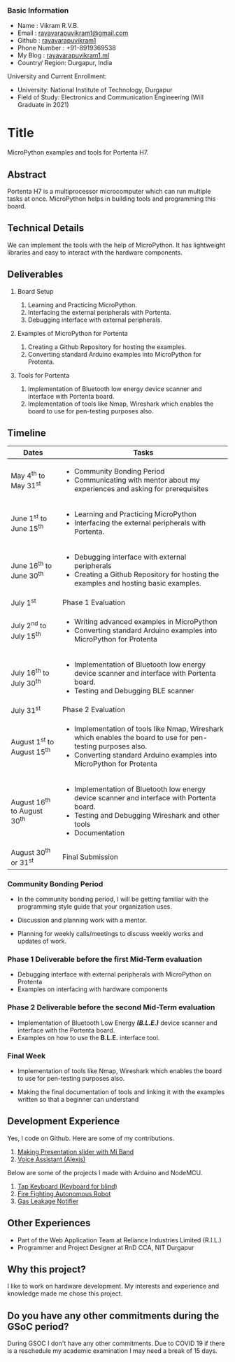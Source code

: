 ### Basic Information  

- Name    : Vikram R.V.B.  
- Email   : rayavarapuvikram1@gmail.com  
- Github  : [rayavarapuvikram1](https://github.com/rayavarapuvikram1/)  
- Phone Number : +91-8919369538  
- My Blog : [rayavarapuvikram1.ml](rayavarapuvikram1.ml)
- Country/ Region: Durgapur, India

University and Current Enrollment:

- University: National Institute of Technology, Durgapur  
- Field of Study: Electronics and Communication Engineering (Will Graduate in 2021)

# Title

MicroPython examples and tools for Portenta H7.

## Abstract

Portenta H7 is a multiprocessor microcomputer which can run multiple tasks at once. MicroPython helps in building tools and programming this board.

## Technical Details

We can implement the tools with the help of MicroPython. It has lightweight libraries and easy to interact with the hardware components.

## Deliverables

1. Board Setup
    1. Learning and Practicing MicroPython.
    2. Interfacing the external peripherals with Portenta.
    3. Debugging interface with external peripherals.

2. Examples of MicroPython for Portenta
    1. Creating a Github Repository for hosting the examples.
    2. Converting standard Arduino examples into MicroPython for Protenta.

3. Tools for Portenta
    1. Implementation of Bluetooth low energy device scanner and interface with Portenta board.
    2. Implementation of tools like Nmap, Wireshark which enables the board to use for pen-testing purposes also.

## Timeline

Dates  | Tasks
------------- | -------------
May 4<sup>th</sup> to May 31<sup>st</sup> | <ul><li>Community Bonding Period</li><li>Communicating with mentor about my experiences and asking for prerequisites</li></ul>
June 1<sup>st</sup> to June 15<sup>th</sup> | <ul><li>Learning and Practicing MicroPython</li><li>Interfacing the external peripherals with Portenta.</li></ul>
June 16<sup>th</sup> to June 30<sup>th</sup> | <ul><li>Debugging interface with external peripherals</li><li>Creating a Github Repository for hosting the examples and hosting basic examples.
July 1<sup>st</sup>| Phase 1 Evaluation
July 2<sup>nd</sup> to July 15<sup>th</sup> | <ul><li>Writing advanced examples in MicroPython</li><li>Converting standard Arduino examples into MicroPython for Protenta</li><ul>
July 16<sup>th</sup> to July 30<sup>th</sup> | <ul><li>Implementation of Bluetooth low energy device scanner and interface with Portenta board.</li><li>Testing and Debugging BLE scanner</li></ul>
July 31<sup>st</sup>|Phase 2 Evaluation
August 1<sup>st</sup> to August 15<sup>th</sup> | <ul><li>Implementation of tools like Nmap, Wireshark which enables the board to use for pen-testing purposes also.</li><li>Converting standard Arduino examples into MicroPython for Protenta</li><ul>
August 16<sup>th</sup> to August 30<sup>th</sup> | <ul><li>Implementation of Bluetooth low energy device scanner and interface with Portenta board.</li><li>Testing and Debugging Wireshark and other tools</li><li>Documentation</li></ul>
August 30<sup>th</sup> or 31<sup>st</sup>|Final Submission

### **Community Bonding Period**

- In the community bonding period, I will be getting familiar with the programming style guide that your organization uses.

- Discussion and planning work with a mentor.

- Planning for weekly calls/meetings to discuss weekly works and updates of work.

### **Phase 1**  Deliverable before the first Mid-Term evaluation

- Debugging interface with external peripherals with MicroPython on Protenta
- Examples on interfacing with hardware components

### **Phase 2**  Deliverable before the second Mid-Term evaluation

- Implementation of Bluetooth Low Energy **_(B.L.E.)_** device scanner and interface with the Portenta board.
- Examples on how to use the **B.L.E.** interface tool.

### **Final Week**

- Implementation of tools like Nmap, Wireshark which enables the board to use for pen-testing purposes also.

- Making the final documentation of tools and linking it with the examples written so that a beginner can understand

## Development Experience

Yes, I code on Github. Here are some of my contributions.  

 1. [Making Presentation slider with Mi Band](https://github.com/rayavarapuvikram1/Miband3-1/commit/9752aab31ae7379fe1515b72af1860d010716a13)  
 2. [Voice Assistant (Alexis)](https://github.com/bradtraversy/alexis_speech_assistant/commit/2159d2df1cbcce150677be57100cbca98d1b6d12)  

 Below are some of the projects I made with Arduino and NodeMCU.  

  1. [Tap Keyboard (Keyboard for blind)](https://drive.google.com/file/d/13e-IX5ErIRb9sRcOonFVntmrxVZ5qDYv/view?usp=sharing)  
  2. [Fire Fighting Autonomous Robot](https://drive.google.com/file/d/16H3c1UY3iBCBvnctD2NLImd7hDonkyq5/view?usp=sharing)  
  3. [Gas Leakage Notifier](https://docs.google.com/document/d/1yNtJEO9Q2LYhmnzOzFDhArYrKwWO-vtbnxSet6SRC38/edit?usp=sharing)  

## Other Experiences

- Part of the Web Application Team at Reliance Industries Limited (R.I.L.)  
- Programmer and Project Designer at RnD CCA, NIT Durgapur

## Why this project?

I like to work on hardware development. My interests and experience and knowledge made me chose this project.

## Do you have any other commitments during the GSoC period?

During GSOC I don't have any other commitments. Due to COVID 19 if there is a reschedule my academic examination I may need a break of 15 days.
